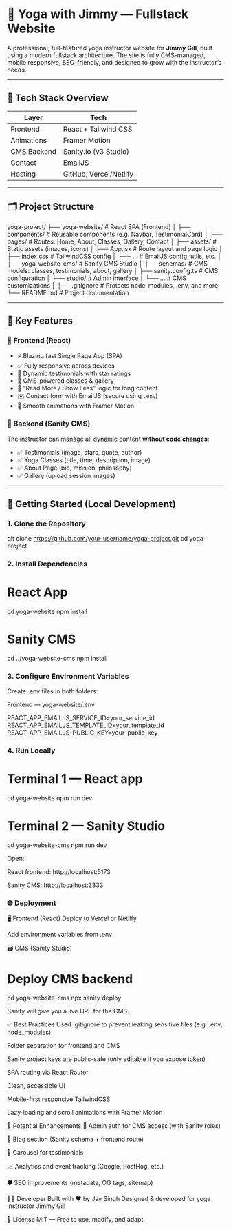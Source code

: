 # 🧘 Yoga with Jimmy — Fullstack Website

A professional, full-featured yoga instructor website for **Jimmy Gill**, built using a modern fullstack architecture. The site is fully CMS-managed, mobile responsive, SEO-friendly, and designed to grow with the instructor’s needs.

---

## 🔧 Tech Stack Overview

| Layer       | Tech                   |
| ----------- | ---------------------- |
| Frontend    | React + Tailwind CSS   |
| Animations  | Framer Motion          |
| CMS Backend | Sanity.io (v3 Studio)  |
| Contact     | EmailJS                |
| Hosting     | GitHub, Vercel/Netlify |

---

## 🗂️ Project Structure

yoga-project/
├── yoga-website/ # React SPA (Frontend)
│ ├── components/ # Reusable components (e.g. Navbar, TestimonialCard)
│ ├── pages/ # Routes: Home, About, Classes, Gallery, Contact
│ ├── assets/ # Static assets (images, icons)
│ ├── App.jsx # Route layout and page logic
│ ├── index.css # TailwindCSS config
│ └── ... # EmailJS config, utils, etc.
│
├── yoga-website-cms/ # Sanity CMS Studio
│ ├── schemas/ # CMS models: classes, testimonials, about, gallery
│ ├── sanity.config.ts # CMS configuration
│ ├── studio/ # Admin interface
│ └── ... # CMS customizations
│
├── .gitignore # Protects node_modules, .env, and more
└── README.md # Project documentation

---

## 🌟 Key Features

### 🔸 Frontend (React)

- ⚡ Blazing fast Single Page App (SPA)
- ✅ Fully responsive across devices
- 💬 Dynamic testimonials with star ratings
- 📸 CMS-powered classes & gallery
- 🧾 “Read More / Show Less” logic for long content
- ✉️ Contact form with EmailJS (secure using `.env`)
- 🎨 Smooth animations with Framer Motion

### 🔹 Backend (Sanity CMS)

The instructor can manage all dynamic content **without code changes**:

- ✅ Testimonials (image, stars, quote, author)
- ✅ Yoga Classes (title, time, description, image)
- ✅ About Page (bio, mission, philosophy)
- ✅ Gallery (upload session images)

---

## 🚀 Getting Started (Local Development)

### 1. Clone the Repository

git clone https://github.com/your-username/yoga-project.git
cd yoga-project

### 2. Install Dependencies

# React App

cd yoga-website
npm install

# Sanity CMS

cd ../yoga-website-cms
npm install

### 3. Configure Environment Variables

Create .env files in both folders:

Frontend — yoga-website/.env

REACT_APP_EMAILJS_SERVICE_ID=your_service_id
REACT_APP_EMAILJS_TEMPLATE_ID=your_template_id
REACT_APP_EMAILJS_PUBLIC_KEY=your_public_key

### 4. Run Locally

# Terminal 1 — React app

cd yoga-website
npm run dev

# Terminal 2 — Sanity Studio

cd yoga-website-cms
npm run dev

Open:

React frontend: http://localhost:5173

Sanity CMS: http://localhost:3333

### 🌐 Deployment

🖥️ Frontend (React)
Deploy to Vercel or Netlify

Add environment variables from .env

🗃️ CMS (Sanity Studio)

# Deploy CMS backend

cd yoga-website-cms
npx sanity deploy

Sanity will give you a live URL for the CMS.

✅ Best Practices Used
.gitignore to prevent leaking sensitive files (e.g. .env, node_modules)

Folder separation for frontend and CMS

Sanity project keys are public-safe (only editable if you expose token)

SPA routing via React Router

Clean, accessible UI

Mobile-first responsive TailwindCSS

Lazy-loading and scroll animations with Framer Motion

🧩 Potential Enhancements
🔐 Admin auth for CMS access (with Sanity roles)

📰 Blog section (Sanity schema + frontend route)

🔄 Carousel for testimonials

📈 Analytics and event tracking (Google, PostHog, etc.)

🛡️ SEO improvements (metadata, OG tags, sitemap)

👨‍💻 Developer
Built with ❤️ by Jay Singh
Designed & developed for yoga instructor Jimmy Gill

📄 License
MIT — Free to use, modify, and adapt.
